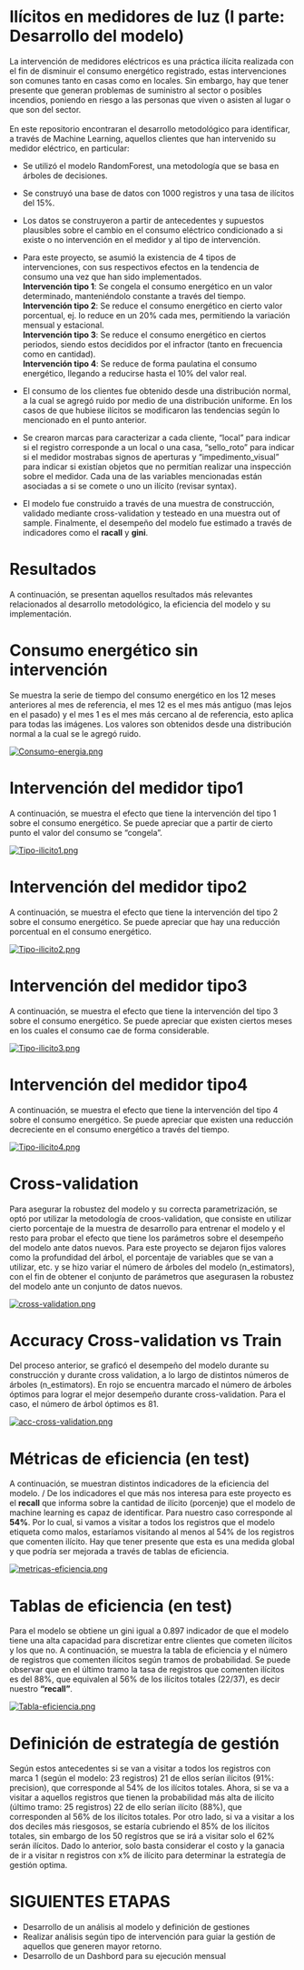 # Ilícitos en medidores de luz (I parte: Desarrollo del modelo)

La intervención de medidores eléctricos es una práctica ilícita realizada con el fin de disminuir el consumo energético registrado, estas intervenciones son comunes tanto en casas como en locales. Sin embargo, hay que tener presente que generan problemas de suministro al sector o posibles incendios, poniendo en riesgo a las personas que viven o asisten al lugar o que son del sector.\
\
En este repositorio encontraran el desarrollo metodológico para identificar, a través de Machine Learning, aquellos clientes que han intervenido su medidor eléctrico, en particular:

* Se utilizó el modelo RandomForest, una metodología que se basa en árboles de decisiones.
* Se construyó una base de datos con 1000 registros y una tasa de ilícitos del 15%.
* Los datos se construyeron a partir de antecedentes y supuestos plausibles sobre el cambio en el consumo eléctrico condicionado a si existe o no intervención en el medidor y al tipo de intervención.
* Para este proyecto, se asumió la existencia de 4 tipos de intervenciones, con sus respectivos efectos en la tendencia de consumo una vez que han sido implementados.
\
**Intervención tipo 1**: Se congela el consumo energético en un valor determinado, manteniéndolo constante a través del tiempo.
\
**Intervención tipo 2**: Se reduce el consumo energético en cierto valor porcentual, ej. lo reduce en un 20% cada mes, permitiendo la variación mensual y estacional.
\
**Intervención tipo 3**: Se reduce el consumo energético en ciertos periodos, siendo estos decididos por el infractor (tanto en frecuencia como en cantidad).
\
**Intervención tipo 4**: Se reduce de forma paulatina el consumo energético, llegando a reducirse hasta el 10% del valor real.

* El consumo de los clientes fue obtenido desde una distribución normal, a la cual se agregó ruido por medio de una distribución uniforme. En los casos de que hubiese ilícitos se modificaron las tendencias según lo mencionado en el punto anterior.
* Se crearon marcas para caracterizar a cada cliente, “local” para indicar si el registro corresponde a un local o una casa, “sello_roto” para indicar si el medidor mostrabas signos de aperturas y “impedimento_visual” para indicar si existían objetos que no permitían realizar una inspección sobre el medidor. Cada una de las variables mencionadas están asociadas a si se comete o uno un ilícito (revisar syntax).
* El modelo fue construido a través de una muestra de construcción, validado mediante cross-validation y testeado en una muestra out of sample. Finalmente, el desempeño del modelo fue estimado a través de indicadores como el **racall** y **gini**.

# Resultados
A continuación, se presentan aquellos resultados más relevantes relacionados al desarrollo metodológico, la eficiencia del modelo y su implementación.

#  Consumo energético sin intervención
Se muestra la serie de tiempo del consumo energético en los 12 meses anteriores al mes de referencia, el mes 12 es el mes más antiguo (mas lejos en el pasado) y el mes 1 es el mes más cercano al de referencia, esto aplica para todas las imágenes. Los valores son obtenidos desde una distribución normal a la cual se le agregó ruido.

[![Consumo-energia.png](https://i.postimg.cc/3rGLPnhY/Consumo-energia.png)](https://postimg.cc/t7Xt6d7M)

# Intervención del medidor tipo1
A continuación, se muestra el efecto que tiene la intervención del tipo 1 sobre el consumo energético. Se puede apreciar que a partir de cierto punto el valor del consumo se “congela”.

[![Tipo-ilicito1.png](https://i.postimg.cc/W1x8Wkyh/Tipo-ilicito1.png)](https://postimg.cc/3kC2WdYT)

# Intervención del medidor tipo2
A continuación, se muestra el efecto que tiene la intervención del tipo 2 sobre el consumo energético. Se puede apreciar que hay una reducción porcentual en el consumo energético.

[![Tipo-ilicito2.png](https://i.postimg.cc/C1cftyKm/Tipo-ilicito2.png)](https://postimg.cc/zbRBbcKg)

# Intervención del medidor tipo3
A continuación, se muestra el efecto que tiene la intervención del tipo 3 sobre el consumo energético. Se puede apreciar que existen ciertos meses en los cuales el consumo cae de forma considerable.

[![Tipo-ilicito3.png](https://i.postimg.cc/c1KQjHQ3/Tipo-ilicito3.png)](https://postimg.cc/G9C8Tbg3)

# Intervención del medidor tipo4
A continuación, se muestra el efecto que tiene la intervención del tipo 4 sobre el consumo energético. Se puede apreciar que existen una reducción decreciente en el consumo energético a través del tiempo.

[![Tipo-ilicito4.png](https://i.postimg.cc/2SjyscPt/Tipo-ilicito4.png)](https://postimg.cc/xc79HRjG)
 
# Cross-validation
Para asegurar la robustez del modelo y su correcta parametrización, se optó por utilizar la metodología de croos-validation, que consiste en utilizar cierto porcentaje de la muestra de desarrollo para entrenar el modelo y el resto para probar el efecto que tiene los parámetros sobre el desempeño del modelo ante datos nuevos. Para este proyecto se dejaron fijos valores como la profundidad del árbol, el porcentaje de variables que se van a utilizar, etc. y se hizo variar el número de árboles del modelo (n_estimators), con el fin de obtener el conjunto de parámetros que asegurasen la robustez del modelo ante un conjunto de datos nuevos.

[![cross-validation.png](https://i.postimg.cc/4yrXpS3y/cross-validation.png)](https://postimg.cc/QKJL3S1Z)

# Accuracy Cross-validation vs Train
Del proceso anterior, se graficó el desempeño del modelo durante su construcción y durante cross validation, a lo largo de distintos números de árboles (n_estimators). En rojo se encuentra marcado el número de árboles óptimos para lograr el mejor desempeño durante cross-validation. Para el caso, el número de árbol óptimos es 81.

[![acc-cross-validation.png](https://i.postimg.cc/B6wnHHNn/acc-cross-validation.png)](https://postimg.cc/LYLSMqrc)

# Métricas de eficiencia (en test)
A continuación, se muestran distintos indicadores de la eficiencia del modelo.
/
De los indicadores el que más nos interesa para este proyecto es el **recall** que informa sobre la cantidad de ilícito (porcenje) que el modelo de machine learning es capaz de identificar. Para nuestro caso corresponde al **54%**. Por lo cual, si vamos a visitar a todos los registros que el modelo etiqueta como malos, estaríamos visitando al menos al 54% de los registros que comenten ilícito. Hay que tener presente que esta es una medida global y que podría ser mejorada a través de tablas de eficiencia.

[![metricas-eficiencia.png](https://i.postimg.cc/MTDdD0FV/metricas-eficiencia.png)](https://postimg.cc/dkh2QCvV)

# Tablas de eficiencia (en test)
Para el modelo se obtiene un gini igual a 0.897 indicador de que el modelo tiene una alta capacidad para discretizar entre clientes que cometen ilícitos y los que no.
A continuación, se muestra la tabla de eficiencia y el número de registros que comenten ilícitos según tramos de probabilidad. Se puede observar que en el último tramo la tasa de registros que comenten ilícitos es del 88%, que equivalen al 56% de los ilícitos totales (22/37), es decir nuestro **“recall”**. 

[![Tabla-eficiencia.png](https://i.postimg.cc/MGbTKtTC/Tabla-eficiencia.png)](https://postimg.cc/FfzmTy0p)

# Definición de estrategía de gestión
Según estos antecedentes si se van a visitar a todos los registros con marca 1 (según el modelo: 23 registros) 21 de ellos serían ilícitos (91%: precision), que corresponde al 54% de los ilícitos totales. Ahora, si se va a visitar a aquellos registros que tienen la probabilidad más alta de ilícito (último tramo: 25 registros) 22 de ello serían ilícito (88%), que corresponden al 56% de los ilícitos totales. Por otro lado, si va a visitar a los dos deciles más riesgosos, se estaría cubriendo el 85% de los ilícitos totales, sin embargo de los 50 regístros que se irá a visitar solo el 62% serán ilícitos. Dado lo anterior, solo basta considerar el costo y la ganacia de ir a visitar n registros con x% de ilícito para determinar la estrategía de gestión optima.



# SIGUIENTES ETAPAS
* Desarrollo de un análisis al modelo y definición de gestiones
* Realizar análisis según tipo de intervención para guiar la gestión de aquellos que generen mayor retorno.
* Desarrollo de un Dashbord para su ejecución mensual
